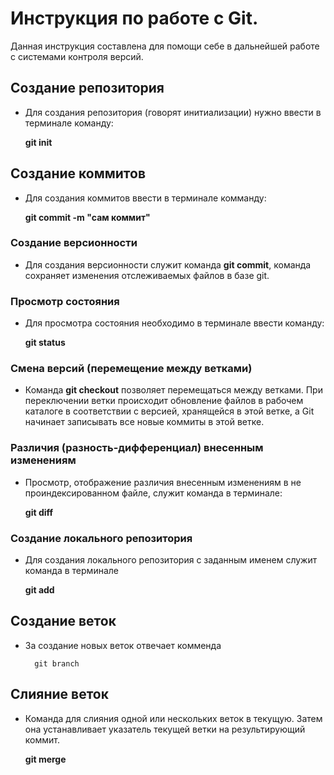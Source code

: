 # Инструкция по работе с Git.

Данная инструкция составлена для помощи себе в дальнейшей работе с системами контроля версий.

## Создание репозитория 

- Для создания репозитория (говорят инитиализации) нужно ввести в терминале команду:

    __git init__

## Создание коммитов

- Для создания коммитов ввести в терминале комманду:

    __git commit -m "сам коммит"__


### Создание версионности

- Для создания версионности служит команда __git commit__, команда сохраняет изменения отслеживаемых файлов в базе git.


### Просмотр состояния

- Для просмотра состояния необходимо в терминале ввести команду:

    __git status__


### Смена версий (перемещение между ветками) 

- Команда __git checkout__ позволяет перемещаться между ветками. При переключении ветки происходит обновление файлов в рабочем каталоге в соответствии с версией, хранящейся в этой ветке, а Git начинает записывать все новые коммиты в этой ветке.

### Различия (разность-дифференциал) внесенным изменениям

- Просмотр, отображение различия внесенным изменениям в не проиндексированном файле, служит команда в терминале:

    __git diff__

### Создание локального репозитория 

- Для создания локального репозитория с заданным именем служит команда в терминале

    __git add__

## Создание веток

- За создание новых веток отвечает комменда 
    
        git branch

## Слияние веток

 - Команда для слияния одной или нескольких веток в текущую. Затем она устанавливает указатель текущей ветки на результирующий коммит.

     __git merge__

     
 
